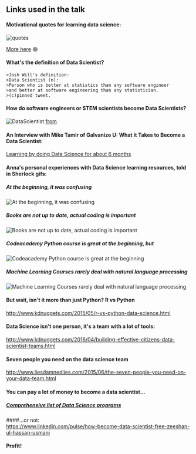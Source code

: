 ##	Links used in the talk

####	Motivational quotes for learning data science:
![quotes](https://github.com/forastera/Data-Science-Light/blob/master/pics/Why%20Data%20Science%3F.png)

[More here](https://www.springboard.com/blog/41-shareable-data-quotes/)
    :smile:
####	What's the definition of Data Scientist?
	>Josh Will's definition:
	>Data Scientist (n):
	>Person who is better at statistics than any software engineer
	>and better at software engineering than any statistician. 
	>(c)pinned tweet.
  
####	How do software engineers or STEM scientists become Data Scientists?
![DataScientist](https://github.com/forastera/Data-Science-Light/blob/master/pics/How%20do%20you%20become%20a%20Data%20Scientist%3F.png)
[from](http://www.datasciencecentral.com/profiles/blogs/the-new-rules-for-becoming-a-data-scientist/)
	
####	An Interview with Mike Tamir of Galvanize U: What it Takes to Become a Data Scientist:
[Learning by doing Data Science for about 6 months](http://www.mastersindatascience.org/blog/mike-tamir-interview/) 

####	Anna's personal experiences with Data Science learning resources, told in Sherlock gifs:
#####	At the beginning, it was confusing
![At the beginning, it was confusing](http://66.media.tumblr.com/tumblr_lq0a6mz5Oh1qlq05h.gif)
#####	Books are not up to date, actual coding is important
![Books are not up to date, actual coding is important](http://67.media.tumblr.com/tumblr_lq0a89SonA1qlq05h.gif)
#####	Codeacademy Python course is great at the beginning, but
![Codeacademy Python course is great at the beginning](http://66.media.tumblr.com/tumblr_lq06jkuxJq1qlq05h.gif)
#####	Machine Learning Courses rarely deal with natural language processing
![Machine Learning Courses rarely deal with natural language processing](http://66.media.tumblr.com/tumblr_lq0a9xg0N91qlq05h.gif)
    
####	But wait, isn't it more than just Python? R vs Python 
http://www.kdnuggets.com/2015/05/r-vs-python-data-science.html

####	Data Science isn't one person, it's a team with a lot of tools:
http://www.kdnuggets.com/2016/04/building-effective-citizens-data-scientist-teams.html

####	Seven people you need on the data science team
http://www.liesdamnedlies.com/2015/06/the-seven-people-you-need-on-your-data-team.html
	
####	You can pay a lot of money to become a data scientist...
#####	[Comprehensive list of Data Science programs](http://www.datasciencecentral.com/profiles/blogs/data-science-graduate-programs-website)

####...or not:	
https://www.linkedin.com/pulse/how-become-data-scientist-free-zeeshan-ul-hassan-usmani

####	Profit!










